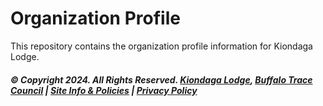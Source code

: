 # Organization Profile

This repository contains the organization profile information for Kiondaga Lodge.

##### © Copyright 2024. All Rights Reserved. [Kiondaga Lodge](https://kiondaga.org/), [Buffalo Trace Council](https://www.buffalotracecouncil.org/) | [Site Info & Policies](https://kiondaga.org/site-information-policies/) | [Privacy Policy](https://kiondaga.org/privacy-policy/)

